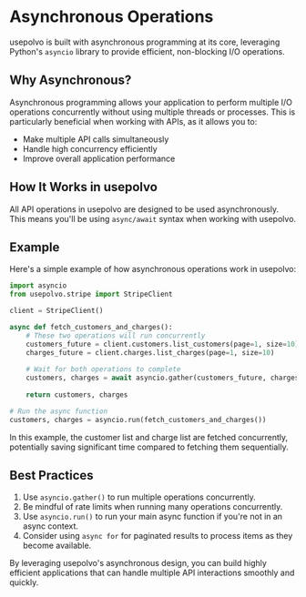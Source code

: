 # Asynchronous Operations

usepolvo is built with asynchronous programming at its core, leveraging Python's `asyncio` library to provide efficient, non-blocking I/O operations.

## Why Asynchronous?

Asynchronous programming allows your application to perform multiple I/O operations concurrently without using multiple threads or processes. This is particularly beneficial when working with APIs, as it allows you to:

- Make multiple API calls simultaneously
- Handle high concurrency efficiently
- Improve overall application performance

## How It Works in usepolvo

All API operations in usepolvo are designed to be used asynchronously. This means you'll be using `async/await` syntax when working with usepolvo.

## Example

Here's a simple example of how asynchronous operations work in usepolvo:

```python
import asyncio
from usepolvo.stripe import StripeClient

client = StripeClient()

async def fetch_customers_and_charges():
    # These two operations will run concurrently
    customers_future = client.customers.list_customers(page=1, size=10)
    charges_future = client.charges.list_charges(page=1, size=10)
    
    # Wait for both operations to complete
    customers, charges = await asyncio.gather(customers_future, charges_future)
    
    return customers, charges

# Run the async function
customers, charges = asyncio.run(fetch_customers_and_charges())
```

In this example, the customer list and charge list are fetched concurrently, potentially saving significant time compared to fetching them sequentially.

## Best Practices

1. Use `asyncio.gather()` to run multiple operations concurrently.
2. Be mindful of rate limits when running many operations concurrently.
3. Use `asyncio.run()` to run your main async function if you're not in an async context.
4. Consider using `async for` for paginated results to process items as they become available.

By leveraging usepolvo's asynchronous design, you can build highly efficient applications that can handle multiple API interactions smoothly and quickly.